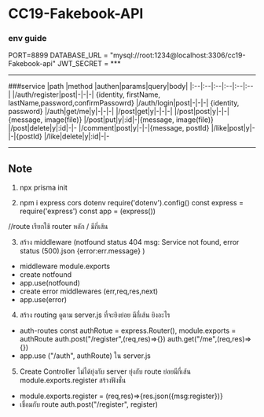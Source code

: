 CC19-Fakebook-API
===
### env guide
PORT=8899
DATABASE_URL = "mysql://root:1234@localhost:3306/cc19-Fakebook-api"
JWT_SECRET = ***

---
###service
|path |method |authen|params|query|body|
|:--|:--|:--|:--|:--|:-- |
|/auth/register|post|-|-|-| {identity, firstName, lastName,password,confirmPassowrd}
|/auth/login|post|-|-|-| {identity, password}
|/auth|get/me|y|-|-|-|
|/post|get|y|-|-|-|
|/post|post|y|-|-|{message, image(file)}
|/post|put|y|:id|-|{message, image(file)}
|/post|delete|y|:id|-|-
|/comment|post|y|-|-|{message, postId} 
|/like|post|y|-|-|{postId}
|/like|delete|y|:id|-|-

---
## Note
1. npx prisma init

2. npm i express cors dotenv
require('dotenv').config()
const express = require('express')
const app = (express()) 

//route
เรียกใช้ router หลัก / มีกี่เส้น

3. สร้าง middleware (notfound status 404 msg: Service not found, error status (500).json {error:err.message} )
- middleware module.exports
- create notfound
- app.use(notfound)
- create error middlewares (err,req,res,next)
- app.use(error)

4. สร้าง routing ดูตาม server.js ที่จะยิงย่อย มีกี่เส้น ยิงอะไร
- auth-routes const authRotue = express.Router(), module.exports = authRoute
auth.post("/register",(req,res)=>{})
auth.get("/me",(req,res)=>{})
- app.use ("/auth", authRoute) ใน server.js

5. Create Controller ไม่ได้ยุ่งกับ server ยุ่งกับ route ย่อยมีกี่เส้น module.exports.register สร้างฟังชั่น
- module.exports.register = (req,res)=>{res.json({msg:register})}
- เชื่อมกับ route auth.post("/register", register)